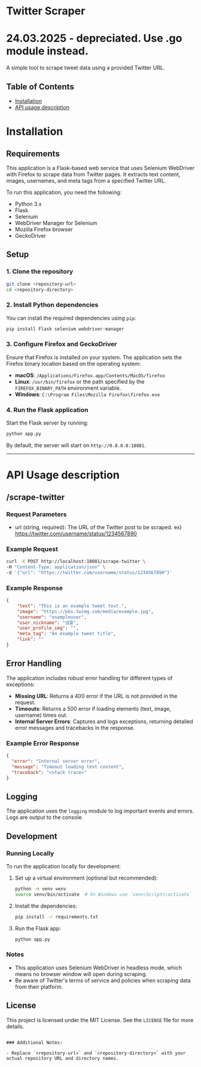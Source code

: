 
# Twitter Scraper

# 24.03.2025 - depreciated. Use .go module instead.

A simple tool to scrape tweet data using a provided Twitter URL.

## Table of Contents
- [Installation](#installation)
- [API usage description](#api-usage-description)

# Installation

## Requirements
This application is a Flask-based web service that uses Selenium WebDriver with Firefox to scrape data from Twitter pages. It extracts text content, images, usernames, and meta tags from a specified Twitter URL.

To run this application, you need the following:

- Python 3.x
- Flask
- Selenium
- WebDriver Manager for Selenium
- Mozilla Firefox browser
- GeckoDriver

## Setup

### 1. Clone the repository

```bash
git clone <repository-url>
cd <repository-directory>
```

### 2. Install Python dependencies

You can install the required dependencies using `pip`:

```bash
pip install Flask selenium webdriver-manager
```

### 3. Configure Firefox and GeckoDriver

Ensure that Firefox is installed on your system. The application sets the Firefox binary location based on the operating system:

- **macOS**: `/Applications/Firefox.app/Contents/MacOS/firefox`
- **Linux**: `/usr/bin/firefox` or the path specified by the `FIREFOX_BINARY_PATH` environment variable.
- **Windows**: `C:\Program Files\Mozilla Firefox\firefox.exe`

### 4. Run the Flask application

Start the Flask server by running:

```bash
python app.py
```

By default, the server will start on `http://0.0.0.0:18081`.

---

# API Usage description

## /scrape-twitter

### Request Parameters
- url (string, required): The URL of the Twitter post to be scraped. ex) https://twitter.com/username/status/1234567890

### Example Request

```bash
curl -X POST http://localhost:18081/scrape-twitter \
-H "Content-Type: application/json" \
-d '{"url": "https://twitter.com/username/status/1234567890"}'
```

### Example Response

```json
{
    "text": "This is an example tweet text.",
    "image": "https://pbs.twimg.com/media/example.jpg",
    "username": "exampleuser",
    "user_nickname": "샘플",
    "user_profile_img": "",
    "meta_tag": "An example tweet title",
    "link": ""
}

```

## Error Handling

The application includes robust error handling for different types of exceptions:

- **Missing URL**: Returns a 400 error if the URL is not provided in the request.
- **Timeouts**: Returns a 500 error if loading elements (text, image, username) times out.
- **Internal Server Errors**: Captures and logs exceptions, returning detailed error messages and tracebacks in the response.

### Example Error Response

```json
{
  "error": "Internal server error",
  "message": "Timeout loading text content",
  "traceback": "<stack trace>"
}
```

## Logging

The application uses the `logging` module to log important events and errors. Logs are output to the console.

## Development

### Running Locally

To run the application locally for development:

1. Set up a virtual environment (optional but recommended):

    ```bash
    python -m venv venv
    source venv/bin/activate  # On Windows use `venv\Scripts\activate`
    ```

2. Install the dependencies:

    ```bash
    pip install -r requirements.txt
    ```

3. Run the Flask app:

    ```bash
    python app.py
    ```

### Notes

- This application uses Selenium WebDriver in headless mode, which means no browser window will open during scraping.
- Be aware of Twitter's terms of service and policies when scraping data from their platform.

## License

This project is licensed under the MIT License. See the `LICENSE` file for more details.
```

### Additional Notes:

- Replace `<repository-url>` and `<repository-directory>` with your actual repository URL and directory names.
